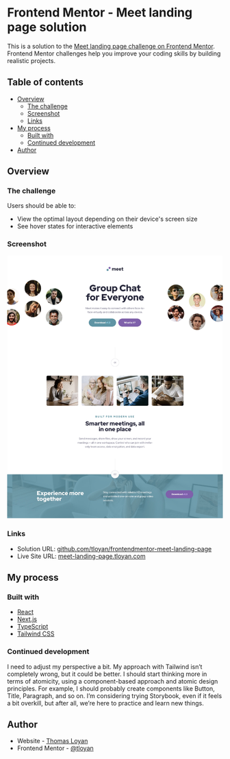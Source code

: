 # Frontend Mentor - Meet landing page solution

This is a solution to the [Meet landing page challenge on Frontend Mentor](https://www.frontendmentor.io/challenges/meet-landing-page-rbTDS6OUR). Frontend Mentor challenges help you improve your coding skills by building realistic projects. 

## Table of contents

- [Overview](#overview)
  - [The challenge](#the-challenge)
  - [Screenshot](#screenshot)
  - [Links](#links)
- [My process](#my-process)
  - [Built with](#built-with)
  - [Continued development](#continued-development)
- [Author](#author)

## Overview

### The challenge

Users should be able to:

- View the optimal layout depending on their device's screen size
- See hover states for interactive elements

### Screenshot

![](./screenshot.jpeg)

### Links

- Solution URL: [github.com/tloyan/frontendmentor-meet-landing-page](https://github.com/tloyan/frontendmentor-meet-landing-page)
- Live Site URL: [meet-landing-page.tloyan.com](https://meet-landing-page.tloyan.com/)

## My process

### Built with

- [React](https://react.dev/)
- [Next.js](https://nextjs.org/)
- [TypeScript](https://www.typescriptlang.org/)
- [Tailwind CSS](https://tailwindcss.com/)

### Continued development

I need to adjust my perspective a bit. My approach with Tailwind isn’t completely wrong, but it could be better. I should start thinking more in terms of atomicity, using a component-based approach and atomic design principles. For example, I should probably create components like Button, Title, Paragraph, and so on. I’m considering trying Storybook, even if it feels a bit overkill, but after all, we’re here to practice and learn new things.

## Author

- Website - [Thomas Loyan](https://www.thomasloyan.com)
- Frontend Mentor - [@tloyan](https://www.frontendmentor.io/profile/tloyan)